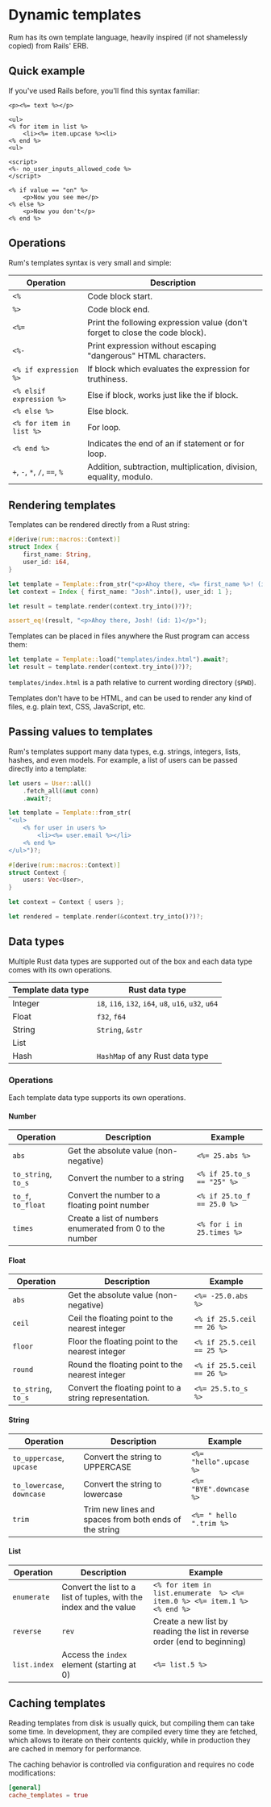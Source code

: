 
# Dynamic templates

Rum has its own template language, heavily inspired (if not shamelessly copied) from Rails' ERB.

## Quick example

If you've used Rails before, you'll find this syntax familiar:

```erb
<p><%= text %></p>

<ul>
<% for item in list %>
    <li><%= item.upcase %><li>
<% end %>
<ul>

<script>
<%- no_user_inputs_allowed_code %>
</script>

<% if value == "on" %>
    <p>Now you see me</p>
<% else %>
    <p>Now you don't</p>
<% end %>
```

## Operations

Rum's templates syntax is very small and simple:

| Operation | Description |
|----------|-------------|
| `<%` | Code block start. |
| `%>` | Code block end. |
| `<%=` | Print the following expression value (don't forget to close the code block). |
| `<%-` | Print expression without escaping "dangerous" HTML characters. |
| `<% if expression %>` | If block which evaluates the expression for truthiness. |
| `<% elsif expression %>`| Else if block, works just like the if block. |
| `<% else %>` | Else block. |
| `<% for item in list %>` | For loop. |
| `<% end %>` | Indicates the end of an if statement or for loop. |
| `+`, `-`, `*`, `/`, `==`, `%` | Addition, subtraction, multiplication, division, equality, modulo. |

## Rendering templates

Templates can be rendered directly from a Rust string:

```rust
#[derive(rum::macros::Context)]
struct Index {
    first_name: String,
    user_id: i64,
}

let template = Template::from_str("<p>Ahoy there, <%= first_name %>! (id: <%= user_id %></p>")?;
let context = Index { first_name: "Josh".into(), user_id: 1 };

let result = template.render(context.try_into()?)?;

assert_eq!(result, "<p>Ahoy there, Josh! (id: 1)</p>");
```

Templates can be placed in files anywhere the Rust program can access them:

```rust
let template = Template::load("templates/index.html").await?;
let result = template.render(context.try_into()?)?;
```

`templates/index.html` is a path relative to current wording directory (`$PWD`).

Templates don't have to be HTML, and can be used to render any kind of files, e.g. plain text, CSS, JavaScript, etc.

## Passing values to templates

Rum's templates support many data types, e.g. strings, integers, lists, hashes, and even models. For example, a list of users can be passed directly into a template:

```rust
let users = User::all()
    .fetch_all(&mut conn)
    .await?;

let template = Template::from_str(
"<ul>
    <% for user in users %>
        <li><%= user.email %></li>
    <% end %>
</ul>")?;

#[derive(rum::macros::Context)]
struct Context {
    users: Vec<User>,
}

let context = Context { users };

let rendered = template.render(&context.try_into()?)?;
```

## Data types

Multiple Rust data types are supported out of the box and each data type comes with its own operations.

| Template data type | Rust data type |
|-----------|---------|
| Integer | `i8`, `i16`, `i32`, `i64`, `u8`, `u16`, `u32`, `u64` |
| Float | `f32`, `f64` |
| String | `String`, `&str` |
| List | | `Vec` with any Rust data type, including the ORM's models |
| Hash | `HashMap` of any Rust data type |

### Operations

Each template data type supports its own operations.

#### Number

| Operation | Description | Example |
|-----------|-------------|---------|
| `abs` | Get the absolute value (non-negative) | `<%= 25.abs %>` |
| `to_string`, `to_s` | Convert the number to a string | `<% if 25.to_s == "25" %>` |
| `to_f`, `to_float` | Convert the number to a floating point number | `<% if 25.to_f == 25.0 %>` |
| `times` | Create a list of numbers enumerated from 0 to the number | `<% for i in 25.times %>` |

#### Float

| Operation | Description | Example |
|-----------|-------------|---------|
| `abs` | Get the absolute value (non-negative) | `<%= -25.0.abs %>` |
| `ceil` | Ceil the floating point to the nearest integer | `<% if 25.5.ceil == 26 %>` |
| `floor` | Floor the floating point to the nearest integer | `<% if 25.5.ceil == 25 %>` |
| `round` | Round the floating point to the nearest integer | `<% if 25.5.ceil == 26 %>` |
| `to_string`, `to_s` | Convert the floating point to a string representation. | `<%= 25.5.to_s %>` |

#### String

| Operation | Description | Example |
|-----------|-------------|---------|
| `to_uppercase`, `upcase` | Convert the string to UPPERCASE | `<%= "hello".upcase %>` |
| `to_lowercase`, `downcase` | Convert the string to lowercase | `<%= "BYE".downcase %>` |
| `trim` | Trim new lines and spaces from both ends of the string | `<%= " hello ".trim %>` |

#### List

| Operation | Description | Example |
|-----------|-------------|---------|
| `enumerate` | Convert the list to a list of tuples, with the index and the value | `<% for item in list.enumerate  %> <%= item.0 %> <%= item.1 %> <% end %>` |
| `reverse` | `rev` | Create a new list by reading the list in reverse order (end to beginning) | `<% for item in list.rev %>` |
| `list.index` | Access the `index` element (starting at 0) | `<%= list.5 %>` |


## Caching templates

Reading templates from disk is usually quick, but compiling them can take some time. In development, they are compiled every time they are fetched, which allows to iterate on their contents quickly, while in production they are cached in memory for performance.

The caching behavior is controlled via configuration and requires no code modifications:

```toml
[general]
cache_templates = true
```
